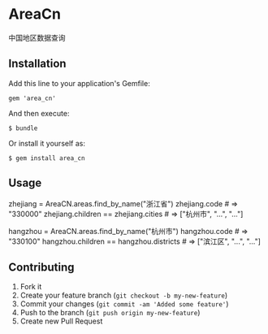 # AreaCn

中国地区数据查询

## Installation

Add this line to your application's Gemfile:

    gem 'area_cn'

And then execute:

    $ bundle

Or install it yourself as:

    $ gem install area_cn

## Usage

  zhejiang = AreaCN.areas.find_by_name("浙江省")
  zhejiang.code # => "330000"
  zhejiang.children == zhejiang.cities # => ["杭州市", "...", "..."]

  
  hangzhou = AreaCN.areas.find_by_name("杭州市")
  hangzhou.code # => "330100"
  hangzhou.children == hangzhou.districts # => ["滨江区", "...", "..."]



## Contributing

1. Fork it
2. Create your feature branch (`git checkout -b my-new-feature`)
3. Commit your changes (`git commit -am 'Added some feature'`)
4. Push to the branch (`git push origin my-new-feature`)
5. Create new Pull Request
